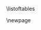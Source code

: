 \listoftables

\newpage

<!--
The \listoffigures will use short captions first, and the whole caption if none is present. To keep this list readable, ensure each figure has a short caption, e.g.

+----------+----------+----------+
|   Test   |  Test2   |  Test3   |
+----------+----------+----------+
|    20    |    22    |    23    |
+----------+----------+----------+
|    34    |    35    |    36    |
+----------+----------+----------+
:  Long caption []{#tbl:tbl_ref short-caption="short caption"}

You MUST include the empty square brackets before the curly brackets.

See chapter 5 for more examples.
-->



